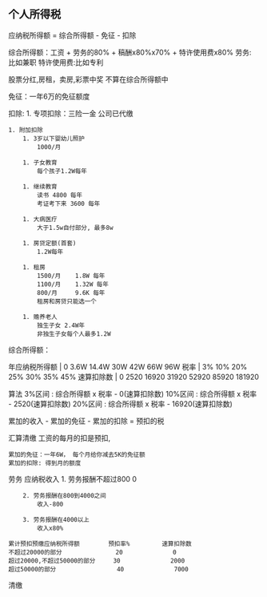 ## 个人所得税

应纳税所得额 = 综合所得额 - 免征 - 扣除

综合所得额：工资 + 劳务的80% + 稿酬x80%x70% + 特许使用费x80%
    劳务: 比如兼职
    特许使用费:比如专利

股票分红,房租，卖房,彩票中奖 不算在综合所得额中

免征：一年6万的免征额度

扣除:
    1. 专项扣除：三险一金
        公司已代缴

    1. 附加扣除
        1. 3岁以下婴幼儿照护
            1000/月

        1. 子女教育
            每个孩子1.2W每年

        1. 继续教育
            读书 4800 每年
            考证考下来 3600 每年

        1. 大病医疗
            大于1.5w自付部分, 最多8w

        1. 房贷定额(首套)
            1.2W每年

        1. 租房
            1500/月    1.8W 每年 
            1100/月    1.32W 每年
            800/月     9.6K 每年
            租房和房贷只能选一个

        1. 赡养老人
            独生子女 2.4W年
            非独生子女每个人最多1.2W


综合所得额：

年应纳税所得额  |            0       3.6W     14.4W      30W      42W         66W         96W
税率            |                3%       10%        20%      25%       30%         35%          45%
速算扣除数      |                0        2520      16920    31920     52920       85920       181920

算法
    3%区间  : 综合所得额 x 税率 - 0(速算扣除数)
    10%区间 : 综合所得额 x 税率 - 2520(速算扣除数)
    20%区间 : 综合所得额 x 税率 - 16920(速算扣除数)


累加的收入 - 累加的免征 - 累加的扣除 = 预扣的税


汇算清缴
    工资的每月的扣是预扣, 

    累加的免征：一年6W， 每个月给你减去5K的免征额
    累加的扣除: 得到月的额度


劳务
    应纳税收入
        1. 劳务报酬不超过800
            0

        2. 劳务报酬在800到4000之间
            收入-800

        3. 劳务报酬在4000以上
            收入x80%

    累计预扣预缴应纳税所得额        预扣率%         速算扣除数
    不超过20000的部分               20              0
    超过20000,不超过50000的部分     30              2000
    超过50000的部分                 40              7000


清缴
    


